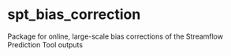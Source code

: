 # spt_bias_correction
Package for online, large-scale bias corrections of the Streamflow Prediction Tool outputs
